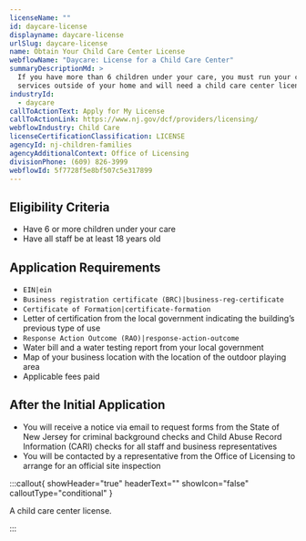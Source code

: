 ```yaml
---
licenseName: ""
id: daycare-license
displayname: daycare-license
urlSlug: daycare-license
name: Obtain Your Child Care Center License
webflowName: "Daycare: License for a Child Care Center"
summaryDescriptionMd: >
  If you have more than 6 children under your care, you must run your child care
  services outside of your home and will need a child care center license.
industryId:
  - daycare
callToActionText: Apply for My License
callToActionLink: https://www.nj.gov/dcf/providers/licensing/
webflowIndustry: Child Care
licenseCertificationClassification: LICENSE
agencyId: nj-children-families
agencyAdditionalContext: Office of Licensing
divisionPhone: (609) 826-3999
webflowId: 5f7728f5e8bf507c5e317899
---
```

## Eligibility Criteria

* Have 6 or more children under your care
* Have all staff be at least 18 years old

## Application Requirements

*  `EIN|ein` 
*  `Business registration certificate (BRC)|business-reg-certificate` 
*  `Certificate of Formation|certificate-formation` 
* Letter of certification from the local government indicating the building’s previous type of use
* `Response Action Outcome (RAO)|response-action-outcome`
* Water bill and a water testing report from your local government
* Map of your business location with the location of the outdoor playing area
* Applicable fees paid

## After the Initial Application

* You will receive a notice via email to request forms from the State of New Jersey for criminal background checks and Child Abuse Record Information (CARI) checks for all staff and business representatives
* You will be contacted by a representative from the Office of Licensing to arrange for an official site inspection

:::callout{ showHeader="true" headerText="" showIcon="false" calloutType="conditional" }

A child care center license.

:::